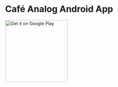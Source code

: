 # Café Analog Android App
[<img src="https://play.google.com/intl/da_dk/badges/images/generic/en-play-badge.png" width="200" alt="Get it on Google Play" />](https://play.google.com/store/apps/details?id=dk.cafeanalog&utm_source=global_co&utm_medium=prtnr&utm_content=Mar2515&utm_campaign=PartBadge&pcampaignid=MKT-Other-global-all-co-prtnr-py-PartBadge-Mar2515-1)

